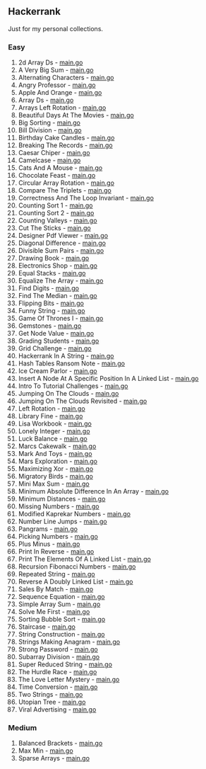 ## Hackerrank

Just for my personal collections.

<!-- start dictionary -->

### Easy 
1. 2d Array Ds - [main.go](easy/2d-array-ds/main.go)
2. A Very Big Sum - [main.go](easy/a-very-big-sum/main.go)
3. Alternating Characters - [main.go](easy/alternating-characters/main.go)
4. Angry Professor - [main.go](easy/angry-professor/main.go)
5. Apple And Orange - [main.go](easy/apple-and-orange/main.go)
6. Array Ds - [main.go](easy/array-ds/main.go)
7. Arrays Left Rotation - [main.go](easy/arrays-left-rotation/main.go)
8. Beautiful Days At The Movies - [main.go](easy/beautiful-days-at-the-movies/main.go)
9. Big Sorting - [main.go](easy/big-sorting/main.go)
10. Bill Division - [main.go](easy/bill-division/main.go)
11. Birthday Cake Candles - [main.go](easy/birthday-cake-candles/main.go)
12. Breaking The Records - [main.go](easy/breaking-the-records/main.go)
13. Caesar Chiper - [main.go](easy/caesar-chiper/main.go)
14. Camelcase - [main.go](easy/camelcase/main.go)
15. Cats And A Mouse - [main.go](easy/cats-and-a-mouse/main.go)
16. Chocolate Feast - [main.go](easy/chocolate-feast/main.go)
17. Circular Array Rotation - [main.go](easy/circular-array-rotation/main.go)
18. Compare The Triplets - [main.go](easy/compare-the-triplets/main.go)
19. Correctness And The Loop Invariant - [main.go](easy/correctness-and-the-loop-invariant/main.go)
20. Counting Sort 1 - [main.go](easy/counting-sort-1/main.go)
21. Counting Sort 2 - [main.go](easy/counting-sort-2/main.go)
22. Counting Valleys - [main.go](easy/counting-valleys/main.go)
23. Cut The Sticks - [main.go](easy/cut-the-sticks/main.go)
24. Designer Pdf Viewer - [main.go](easy/designer-pdf-viewer/main.go)
25. Diagonal Difference - [main.go](easy/diagonal-difference/main.go)
26. Divisible Sum Pairs - [main.go](easy/divisible-sum-pairs/main.go)
27. Drawing Book - [main.go](easy/drawing-book/main.go)
28. Electronics Shop - [main.go](easy/electronics-shop/main.go)
29. Equal Stacks - [main.go](easy/equal-stacks/main.go)
30. Equalize The Array - [main.go](easy/equalize-the-array/main.go)
31. Find Digits - [main.go](easy/find-digits/main.go)
32. Find The Median - [main.go](easy/find-the-median/main.go)
33. Flipping Bits - [main.go](easy/flipping-bits/main.go)
34. Funny String - [main.go](easy/funny-string/main.go)
35. Game Of Thrones I - [main.go](easy/game-of-thrones-i/main.go)
36. Gemstones - [main.go](easy/gemstones/main.go)
37. Get Node Value - [main.go](easy/get-node-value/main.go)
38. Grading Students - [main.go](easy/grading-students/main.go)
39. Grid Challenge - [main.go](easy/grid-challenge/main.go)
40. Hackerrank In A String - [main.go](easy/hackerrank-in-a-string/main.go)
41. Hash Tables Ransom Note - [main.go](easy/hash-tables-ransom-note/main.go)
42. Ice Cream Parlor - [main.go](easy/ice-cream-parlor/main.go)
43. Insert A Node At A Specific Position In A Linked List - [main.go](easy/insert-a-node-at-a-specific-position-in-a-linked-list/main.go)
44. Intro To Tutorial Challenges - [main.go](easy/intro-to-tutorial-challenges/main.go)
45. Jumping On The Clouds - [main.go](easy/jumping-on-the-clouds/main.go)
46. Jumping On The Clouds Revisited - [main.go](easy/jumping-on-the-clouds-revisited/main.go)
47. Left Rotation - [main.go](easy/left-rotation/main.go)
48. Library Fine - [main.go](easy/library-fine/main.go)
49. Lisa Workbook - [main.go](easy/lisa-workbook/main.go)
50. Lonely Integer - [main.go](easy/lonely-integer/main.go)
51. Luck Balance - [main.go](easy/luck-balance/main.go)
52. Marcs Cakewalk - [main.go](easy/marcs-cakewalk/main.go)
53. Mark And Toys - [main.go](easy/mark-and-toys/main.go)
54. Mars Exploration - [main.go](easy/mars-exploration/main.go)
55. Maximizing Xor - [main.go](easy/maximizing-xor/main.go)
56. Migratory Birds - [main.go](easy/migratory-birds/main.go)
57. Mini Max Sum - [main.go](easy/mini-max-sum/main.go)
58. Minimum Absolute Difference In An Array - [main.go](easy/minimum-absolute-difference-in-an-array/main.go)
59. Minimum Distances - [main.go](easy/minimum-distances/main.go)
60. Missing Numbers - [main.go](easy/missing-numbers/main.go)
61. Modified Kaprekar Numbers - [main.go](easy/modified-kaprekar-numbers/main.go)
62. Number Line Jumps - [main.go](easy/number-line-jumps/main.go)
63. Pangrams - [main.go](easy/pangrams/main.go)
64. Picking Numbers - [main.go](easy/picking-numbers/main.go)
65. Plus Minus - [main.go](easy/plus-minus/main.go)
66. Print In Reverse - [main.go](easy/print-in-reverse/main.go)
67. Print The Elements Of A Linked List - [main.go](easy/print-the-elements-of-a-linked-list/main.go)
68. Recursion Fibonacci Numbers - [main.go](easy/recursion-fibonacci-numbers/main.go)
69. Repeated String - [main.go](easy/repeated-string/main.go)
70. Reverse A Doubly Linked List - [main.go](easy/reverse-a-doubly-linked-list/main.go)
71. Sales By Match - [main.go](easy/sales-by-match/main.go)
72. Sequence Equation - [main.go](easy/sequence-equation/main.go)
73. Simple Array Sum - [main.go](easy/simple-array-sum/main.go)
74. Solve Me First - [main.go](easy/solve-me-first/main.go)
75. Sorting Bubble Sort - [main.go](easy/sorting-bubble-sort/main.go)
76. Staircase - [main.go](easy/staircase/main.go)
77. String Construction - [main.go](easy/string-construction/main.go)
78. Strings Making Anagram - [main.go](easy/strings-making-anagram/main.go)
79. Strong Password - [main.go](easy/strong-password/main.go)
80. Subarray Division - [main.go](easy/subarray-division/main.go)
81. Super Reduced String - [main.go](easy/super-reduced-string/main.go)
82. The Hurdle Race - [main.go](easy/the-hurdle-race/main.go)
83. The Love Letter Mystery - [main.go](easy/the-love-letter-mystery/main.go)
84. Time Conversion - [main.go](easy/time-conversion/main.go)
85. Two Strings - [main.go](easy/two-strings/main.go)
86. Utopian Tree - [main.go](easy/utopian-tree/main.go)
87. Viral Advertising - [main.go](easy/viral-advertising/main.go)


### Medium 
1. Balanced Brackets - [main.go](medium/balanced-brackets/main.go)
2. Max Min - [main.go](medium/max-min/main.go)
3. Sparse Arrays - [main.go](medium/sparse-arrays/main.go)

<!-- end dictionary -->
